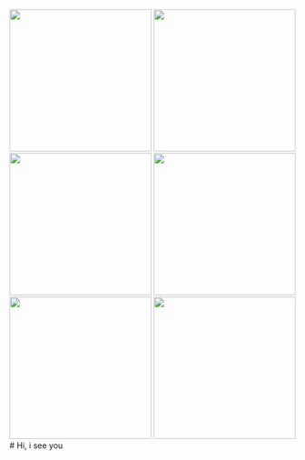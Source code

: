 <div id="header" align="left">
  <img src="https://i.pinimg.com/originals/d0/15/39/d01539a93edbc50ace02d03adc676dd0.gif" width="250"/>
    <img src="https://i.pinimg.com/originals/d0/15/39/d01539a93edbc50ace02d03adc676dd0.gif" width="250"/>
    <img src="https://i.pinimg.com/originals/d0/15/39/d01539a93edbc50ace02d03adc676dd0.gif" width="250"/>
    <img src="https://i.pinimg.com/originals/d0/15/39/d01539a93edbc50ace02d03adc676dd0.gif" width="250"/>
    <img src="https://i.pinimg.com/originals/d0/15/39/d01539a93edbc50ace02d03adc676dd0.gif" width="250"/>
    <img src="https://i.pinimg.com/originals/d0/15/39/d01539a93edbc50ace02d03adc676dd0.gif" width="250"/>
</div>
# Hi, i see you



<!--
### Hi there    👁
**l100101/l100101** is a ✨ _special_ ✨ repository because its `README.md` (this file) appears on your GitHub profile.

Here are some ideas to get you started:

- 🔭 I’m currently working on ...
- 🌱 I’m currently learning ...
- 👯 I’m looking to collaborate on ...
- 🤔 I’m looking for help with ...
- 💬 Ask me about ...
- 📫 How to reach me: ...
- 😄 Pronouns: ...
- ⚡ Fun fact: ...
-->
